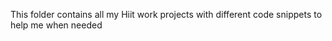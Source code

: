 This folder contains all my Hiit work projects with different code snippets to help me when needed 
